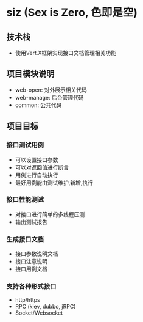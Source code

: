 # siz (Sex is Zero, 色即是空)

## 技术栈
* 使用Vert.X框架实现接口文档管理相关功能

## 项目模块说明
* web-open: 对外展示相关代码
* web-manage: 后台管理代码
* common: 公共代码

## 项目目标
### 接口测试用例
* 可以设置接口参数
* 可以对返回值进行断言
* 用例进行自动执行
* 最好用例能由测试维护,新增,执行

### 接口性能测试
* 对接口进行简单的多线程压测
* 输出测试报告

### 生成接口文档
* 接口参数说明文档
* 接口注意说明
* 接口用例文档

### 支持各种形式接口
- http/https
- RPC (kiev, dubbo, jRPC)
- Socket/Websocket